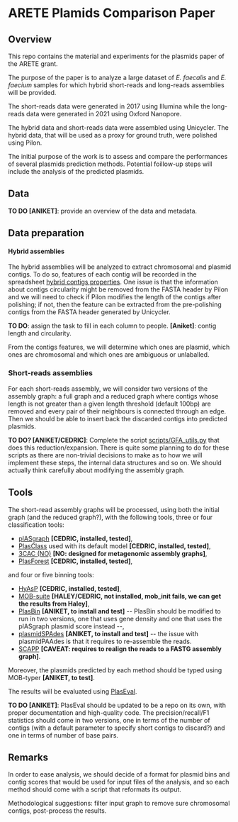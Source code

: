 # ARETE Plamids Comparison Paper
## Overview

This repo contains the material and experiments for the plasmids paper of the ARETE grant.

The purpose of the paper is to analyze a large dataset of *E. faecalis* and *E. faecium* samples for which hybrid short-reads and long-reads assemblies will be provided.  

The short-reads data were generated in 2017 using Illumina while the long-reads data were generated in 2021 using Oxford Nanopore.

The hybrid data and short-reads data were assembled using Unicycler. The hybrid data, that will be used as a proxy for ground truth, were polished using Pilon.

The initial purpose of the work is to assess and compare the performances of several plasmids prediction methods. Potential foillow-up steps will include the analysis of the predicted plasmids.

## Data

**TO DO [ANIKET]**: provide an overview of the data and metadata. 

## Data preparation

#### Hybrid assemblies

The hybrid assemblies will be analyzed to extract chromosomal and plasmid contigs. To do so, features of each contig will be recorded in the spreadsheet
<a href="https://docs.google.com/spreadsheets/d/1TYZfiw3Tucnz9zZE81R3uaRorE0WGbjU6eGbrT2gTYI">hybrid contigs properties</a>. One issue is that the information about contigs circularity might be removed from the FASTA header by Pilon and we will need to check if Pilon modifies the length of the contigs after polishing; if not, then the feature can be extracted from the pre-polishing contigs from the FASTA header generated by Unicycler.

**TO DO**: assign the task to fill in each column to people. **[Aniket]**: contig length and circularity.

From the contigs features, we will determine which ones are plasmid, which ones are chromosomal and which ones are ambiguous or unlaballed.

### Short-reads assemblies

For each short-reads assembly, we will consider two versions of the assembly graph: a full graph and a reduced graph where contigs whose length is not greater than a given length threshold (default 100bp) are removed and every pair of their neighbours is connected through an edge. Then we should be able to insert back the discarded contigs into predicted plasmids.

**TO DO? [ANIKET/CEDRIC]**:  Complete the script [scripts/GFA_utils.py](scripts/GFA_utils.py) that does this reduction/expansion. There is quite some planning to do for these scripts as there are non-trivial decisions to make as to how we will implement these steps, the internal data structures and so on. We should actually think carefully about modifying the assembly graph.

## Tools

The short-read assembly graphs will be processed, using both the initial graph (and the reduced graph?), with the following tools, three or four classification tools:
- <a href="https://github.com/cchauve/plASgraph">plASgraph</a> **[CEDRIC, installed, tested]**,
- <a href="https://github.com/Shamir-Lab/PlasClass">PlasClass</a> used with its default model **[CEDRIC, installed, tested]**,
- <a href="https://github.com/Shamir-Lab/3CAC">3CAC (NO)</a> **[NO: designed for metagenomic assembly graphs]**,
- <a href="https://github.com/leaemiliepradier/PlasForest">PlasForest</a> **[CEDRIC, installed, tested]**,  

and four or five binning tools:  
- <a href="https://github.com/cchauve/HyAsP">HyAsP</a> **[CEDRIC, installed, tested]**,
- <a href="https://github.com/phac-nml/mob-suite">MOB-suite</a> **[HALEY/CEDRIC, not installed, mob_init fails, we can get the results from Haley]**,
- <a href="https://github.com/cchauve/PlasBin">PlasBin</a> **[ANIKET, to install and test]** -- PlasBin should be modified to run in two versions, one that uses gene density and one that uses the plASgraph plasmid score instead --,
- <a href="https://cab.spbu.ru/software/plasmid-spades/">plasmidSPAdes</a> **[ANIKET, to install and test]** -- the issue with plasmidPAAdes is that it requires to re-assemble the reads.
- <a href="https://github.com/Shamir-Lab/SCAPP">SCAPP</a> **[CAVEAT: requires to realign the reads to a FASTG assembly graph]**.

Moreover, the plasmids predicted by each method should be typed using MOB-typer **[ANIKET, to test]**.

The results will be evaluated using <a href="https://github.com/acme92/PlasEval">PlasEval</a>.

**TO DO [ANIKET]**: PlasEval should be updated to be a repo on its own, with proper documentation and high-quality code.  The precision/recall/F1 statistics should come in two versions, one in terms of the number of contigs (with a default parameter to specify short contigs to discard?) and one in terms of number of base pairs.

## Remarks

In order to ease analysis, we should decide of a format for plasmid bins and contig scores that would be used for input files of the analysis, and so each method should come with a script that reformats its output.  

Methodological suggestions: filter input graph to remove sure chromosomal contigs, post-process the results.
